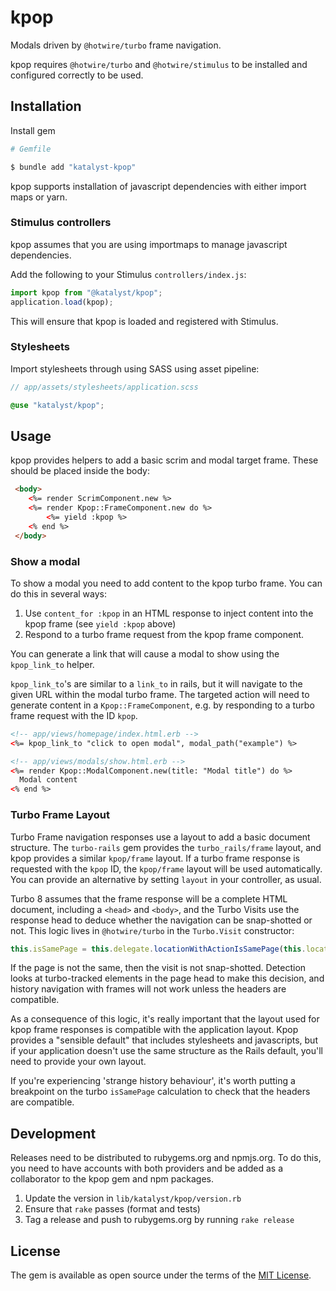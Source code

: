 # kpop

Modals driven by `@hotwire/turbo` frame navigation.

kpop requires `@hotwire/turbo` and `@hotwire/stimulus` to be installed and configured correctly to be used.

## Installation

Install gem
```bash
# Gemfile

$ bundle add "katalyst-kpop"
```

kpop supports installation of javascript dependencies with either import maps or yarn.

### Stimulus controllers

kpop assumes that you are using importmaps to manage javascript dependencies.

Add the following to your Stimulus `controllers/index.js`:

```js
import kpop from "@katalyst/kpop";
application.load(kpop);
```

This will ensure that kpop is loaded and registered with Stimulus.

### Stylesheets

Import stylesheets through using SASS using asset pipeline:

```scss 
// app/assets/stylesheets/application.scss

@use "katalyst/kpop";
```

## Usage

kpop provides helpers to add a basic scrim and modal target frame. These should be placed inside the body:
```html
 <body>
    <%= render ScrimComponent.new %>
    <%= render Kpop::FrameComponent.new do %>
        <%= yield :kpop %>
    <% end %>
 </body>
```

### Show a modal

To show a modal you need to add content to the kpop turbo frame. You can do this in several ways:
1. Use `content_for :kpop` in an HTML response to inject content into the kpop frame (see `yield :kpop` above)
2. Respond to a turbo frame request from the kpop frame component.

You can generate a link that will cause a modal to show using the `kpop_link_to` helper.

`kpop_link_to`'s are similar to a `link_to` in rails, but it will navigate to the given URL within the modal turbo
frame. The targeted action will need to generate content in a `Kpop::FrameComponent`, e.g. by responding to a turbo
frame request with the ID `kpop`.

```html
<!-- app/views/homepage/index.html.erb -->
<%= kpop_link_to "click to open modal", modal_path("example") %>
```

```html
<!-- app/views/modals/show.html.erb -->
<%= render Kpop::ModalComponent.new(title: "Modal title") do %>
  Modal content
<% end %>
```

### Turbo Frame Layout

Turbo Frame navigation responses use a layout to add a basic document structure. The `turbo-rails` gem provides the
`turbo_rails/frame` layout, and kpop provides a similar `kpop/frame` layout. If a turbo frame response is requested with
the `kpop` ID, the `kpop/frame` layout will be used automatically.  You can provide an alternative by setting `layout`
in your controller, as usual.

Turbo 8 assumes that the frame response will be a complete HTML document, including a `<head>` and `<body>`, and the
Turbo Visits use the response head to deduce whether the navigation can be snap-shotted or not. This logic lives in
`@hotwire/turbo` in the `Turbo.Visit` constructor:

```javascript
this.isSamePage = this.delegate.locationWithActionIsSamePage(this.location, this.action);
```

If the page is not the same, then the visit is not snap-shotted. Detection looks at turbo-tracked elements in the page
head to make this decision, and history navigation with frames will not work unless the headers are compatible.

As a consequence of this logic, it's really important that the layout used for kpop frame responses is compatible with
the application layout. Kpop provides a "sensible default" that includes stylesheets and javascripts, but if your
application doesn't use the same structure as the Rails default, you'll need to provide your own layout.

If you're experiencing 'strange history behaviour', it's worth putting a breakpoint on the turbo `isSamePage`
calculation to check that the headers are compatible.

## Development

Releases need to be distributed to rubygems.org and npmjs.org. To do this, you need to have accounts with both providers
and be added as a collaborator to the kpop gem and npm packages.

1. Update the version in `lib/katalyst/kpop/version.rb`
2. Ensure that `rake` passes (format and tests)
3. Tag a release and push to rubygems.org by running `rake release`

## License

The gem is available as open source under the terms of the [MIT License](https://opensource.org/licenses/MIT).
